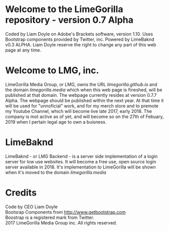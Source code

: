 # Welcome to the LimeGorilla repository - version 0.7 Alpha
Coded by Liam Doyle on Adobe's Brackets software, version 1.10. Uses Bootstrap components provided by Twitter, inc. Powered by LimeBaknd v0.3 ALPHA. Liam Doyle reserve the right to change any part of this web page at any time.
# Welcome to LMG, inc.
LimeGorilla Media Group, or LMG, owns the URL <i>limegorilla.github.io</i> and the domain <i>limegorilla.media</i> which when this web page is fineshed, will be published at that domain. The webpage currently resides at version 0.7.7 Alpha. The webpage should be published within the next year. At that time it will be used for "unnoficial" work, and for my merch store and to premote my Youtube Channel, which will become live late 2017, early 2018. The company is mot active as of yet, and will become so on the 27th of Febuary, 2019 when I pertain legal age to own a buisness.
# LimeBaknd
LimeBaknd - or LMG Backend - is a server side implementation of a login server for low use websites. It will become a free use, open source login server available in 2018. It's implementation to LimeGorilla will be shown when it's moved to the domain <i>limegorilla.media</i>
# Credits
Code by CEO Liam Doyle<br>
Bootsrap Components from <a href="http://www.getbootstrap.com">http://www.getbootstrap.com</a><br>
Boostrap is a registered mark from Twitter.<br>
2017 LimeGorilla Media Group inc. All rights reserved.<br>
